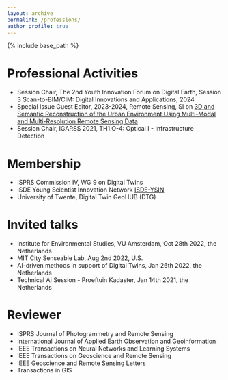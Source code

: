 ```yaml
---
layout: archive
permalink: /professions/
author_profile: true
---
```


{% include base_path %}



Professional Activities
======
* Session Chair, The 2nd Youth Innovation Forum on Digital Earth, Session 3
Scan-to-BIM/CIM: Digital Innovations and Applications, 2024
* Special Issue Guest Editor, 2023-2024, Remote Sensing, SI on [3D and Semantic Reconstruction of the Urban Environment Using Multi-Modal and Multi-Resolution Remote Sensing Data](https://www.mdpi.com/journal/remotesensing/special_issues/TGH46P35X8)
* Session Chair, IGARSS 2021, TH1.O-4: Optical I - Infrastructure Detection

Membership
======
* ISPRS Commission IV, WG 9 on Digital Twins
* ISDE Young Scientist Innovation Network [ISDE-YSIN](https://www.digitalearth-isde.org/) 
* University of Twente, Digital Twin GeoHUB (DTG)

Invited talks
======
* Institute for Environmental Studies, VU Amsterdam, Oct 28th 2022, the Netherlands
* MIT City Senseable Lab, Aug 2nd 2022, U.S.
* AI-driven methods in support of Digital Twins, Jan 26th 2022, the Netherlands
* Technical AI Session - Proeftuin Kadaster, Jan 14th 2021, the Netherlands

Reviewer
======
* ISPRS Journal of Photogrammetry and Remote Sensing
* International Journal of Applied Earth Observation and Geoinformation
* IEEE Transactions on Neural Networks and Learning Systems
* IEEE Transactions on Geoscience and Remote Sensing
* IEEE Geoscience and Remote Sensing Letters
* Transactions in GIS
